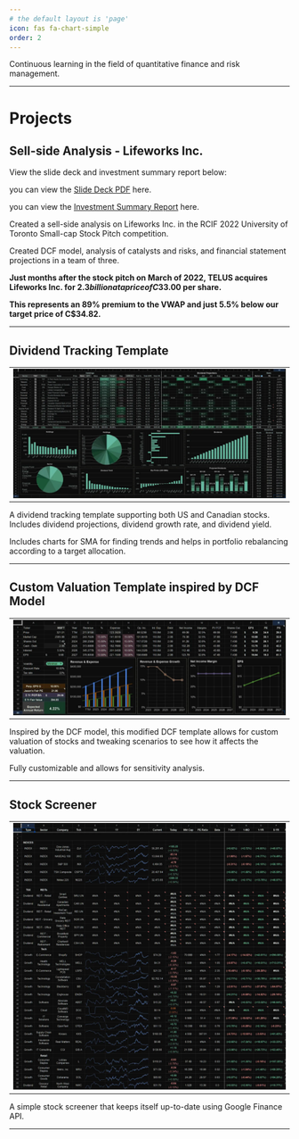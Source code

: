 ```yaml
---
# the default layout is 'page'
icon: fas fa-chart-simple
order: 2
---
```


Continuous learning in the field of quantitative finance and risk management.

<hr>

<h1>Projects</h1>

## Sell-side Analysis - Lifeworks Inc.

View the slide deck and investment summary report below:

you can view the [Slide Deck PDF](/assets/lifeworks/Slide-Deck.pdf) here.

you can view the [Investment Summary Report](/assets/lifeworks/Investment-Summary-Report.pdf) here.

Created a sell-side analysis on Lifeworks Inc. in the RCIF 2022 University of Toronto Small-cap Stock Pitch competition.

Created DCF model, analysis of catalysts and risks, and financial statement projections in a team of three.

**Just months after the stock pitch on March of 2022, TELUS acquires Lifeworks Inc. for $2.3 billion at a price of C$33.00 per share.**

**This represents an 89% premium to the VWAP and just 5.5% below our target price of C$34.82.**

<hr>

## Dividend Tracking Template

<table>
        <tr>
            <td>
                <img src="/assets/finance/dividend track.webp"/>
            </td>
        </tr>
</table>

A dividend tracking template supporting both US and Canadian stocks. Includes dividend projections, dividend growth rate, and dividend yield.

Includes charts for SMA for finding trends and helps in portfolio rebalancing according to a target allocation.

<hr>

## Custom Valuation Template inspired by DCF Model

<table>
        <tr>
            <td>
                <img src="/assets/finance/stock analysis.webp"/>
            </td>
        </tr>
</table>

Inspired by the DCF model, this modified DCF template allows for custom valuation of stocks and tweaking scenarios to see how it affects the valuation.

Fully customizable and allows for sensitivity analysis.

<hr>

## Stock Screener

<table>
        <tr>
            <td>
                <img src="/assets/finance/stock screener.webp"/>
            </td>
        </tr>
</table>

A simple stock screener that keeps itself up-to-date using Google Finance API.

<hr>


